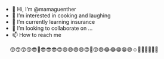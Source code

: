 - 👋 Hi, I’m @mamaguenther
- 👀 I’m interested in cooking and laughing 
- 🌱 I’m currently learning insurance 
- 💞️ I’m looking to collaborate on ...
- 📫 How to reach me 

　
😚😙😙😚😎🙂😎😎😎😍😄😄😄😄😍🤗😚😄😂😂😁😁😄☺️📿💄💎🎩💍💄

<!---
mamaguenther/mamaguenther is a ✨ special ✨ repository because its `README.md` (this file) appears on your GitHub profile.
You can click the Preview link to take a look at your changes.
--->
